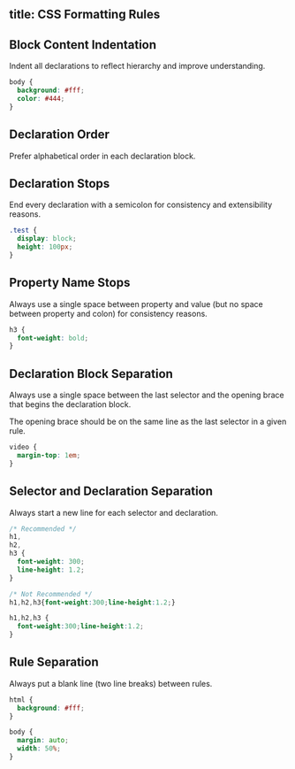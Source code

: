 title: CSS Formatting Rules
---

## Block Content Indentation

Indent all declarations to reflect hierarchy and improve understanding.

```css
body {
  background: #fff;
  color: #444;
}
```

## Declaration Order

Prefer alphabetical order in each declaration block.

## Declaration Stops

End every declaration with a semicolon for consistency and extensibility reasons.

```css
.test {
  display: block;
  height: 100px;
}
```

## Property Name Stops

Always use a single space between property and value (but no space between property and colon) for consistency reasons.

```css
h3 {
  font-weight: bold;
}
```

## Declaration Block Separation

Always use a single space between the last selector and the opening brace that begins the declaration block.

The opening brace should be on the same line as the last selector in a given rule.

```css
video {
  margin-top: 1em;
}
```

## Selector and Declaration Separation

Always start a new line for each selector and declaration.

```css
/* Recommended */
h1,
h2,
h3 {
  font-weight: 300;
  line-height: 1.2;
}

/* Not Recommended */
h1,h2,h3{font-weight:300;line-height:1.2;}

h1,h2,h3 {
  font-weight:300;line-height:1.2;
}
```

## Rule Separation

Always put a blank line (two line breaks) between rules.

```css
html {
  background: #fff;
}

body {
  margin: auto;
  width: 50%;
}
```